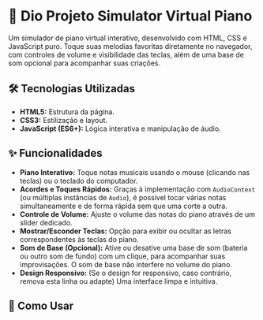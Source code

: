 # 🎹 Dio Projeto Simulator Virtual Piano 

Um simulador de piano virtual interativo, desenvolvido com HTML, CSS e JavaScript puro. Toque suas melodias favoritas diretamente no navegador, com controles de volume e visibilidade das teclas, além de uma base de som opcional para acompanhar suas criações.

## 🛠️ Tecnologias Utilizadas

* **HTML5:** Estrutura da página.
* **CSS3:** Estilização e layout.
* **JavaScript (ES6+):** Lógica interativa e manipulação de áudio.

## ✨ Funcionalidades

* **Piano Interativo:** Toque notas musicais usando o mouse (clicando nas teclas) ou o teclado do computador.
* **Acordes e Toques Rápidos:** Graças à implementação com `AudioContext` (ou múltiplas instâncias de `Audio`), é possível tocar várias notas simultaneamente e de forma rápida sem que uma corte a outra.
* **Controle de Volume:** Ajuste o volume das notas do piano através de um slider dedicado.
* **Mostrar/Esconder Teclas:** Opção para exibir ou ocultar as letras correspondentes às teclas do piano.
* **Som de Base (Opcional):** Ative ou desative uma base de som (bateria ou outro som de fundo) com um clique, para acompanhar suas improvisações. O som de base não interfere no volume do piano.
* **Design Responsivo:** (Se o design for responsivo, caso contrário, remova esta linha ou adapte) Uma interface limpa e intuitiva.

## 🚀 Como Usar

